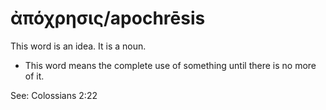 # ἀπόχρησις/apochrēsis
This word is an idea. It is a noun.

*  This word means the complete use of something until there is no more of it.

See: Colossians 2:22